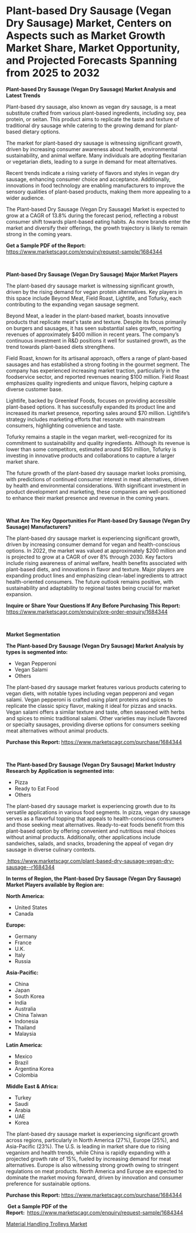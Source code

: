<p><h1>Plant-based Dry Sausage (Vegan Dry Sausage) Market, Centers on Aspects such as Market Growth Market Share, Market Opportunity, and Projected Forecasts Spanning from 2025 to 2032</h1></p><p><strong>Plant-based Dry Sausage (Vegan Dry Sausage) Market Analysis and Latest Trends</strong></p>
<p><p>Plant-based dry sausage, also known as vegan dry sausage, is a meat substitute crafted from various plant-based ingredients, including soy, pea protein, or seitan. This product aims to replicate the taste and texture of traditional dry sausage while catering to the growing demand for plant-based dietary options. </p><p>The market for plant-based dry sausage is witnessing significant growth, driven by increasing consumer awareness about health, environmental sustainability, and animal welfare. Many individuals are adopting flexitarian or vegetarian diets, leading to a surge in demand for meat alternatives. </p><p>Recent trends indicate a rising variety of flavors and styles in vegan dry sausage, enhancing consumer choice and acceptance. Additionally, innovations in food technology are enabling manufacturers to improve the sensory qualities of plant-based products, making them more appealing to a wider audience. </p><p>The Plant-based Dry Sausage (Vegan Dry Sausage) Market is expected to grow at a CAGR of 13.8% during the forecast period, reflecting a robust consumer shift towards plant-based eating habits. As more brands enter the market and diversify their offerings, the growth trajectory is likely to remain strong in the coming years.</p></p>
<p><strong>Get a Sample PDF of the Report:&nbsp;</strong> <a href="https://www.marketscagr.com/enquiry/request-sample/1684344?utm_campaign=2994&utm_medium=2&utm_source=Github&utm_content=ia&utm_term=26032025&utm_id=plant-based-dry-sausage-vegan-dry-sausage">https://www.marketscagr.com/enquiry/request-sample/1684344</a></p>
<p>&nbsp;</p>
<p><strong>Plant-based Dry Sausage (Vegan Dry Sausage) Major Market Players</strong></p>
<p><p>The plant-based dry sausage market is witnessing significant growth, driven by the rising demand for vegan protein alternatives. Key players in this space include Beyond Meat, Field Roast, Lightlife, and Tofurky, each contributing to the expanding vegan sausage segment.</p><p>Beyond Meat, a leader in the plant-based market, boasts innovative products that replicate meat's taste and texture. Despite its focus primarily on burgers and sausages, it has seen substantial sales growth, reporting revenues of approximately $400 million in recent years. The company’s continuous investment in R&D positions it well for sustained growth, as the trend towards plant-based diets strengthens.</p><p>Field Roast, known for its artisanal approach, offers a range of plant-based sausages and has established a strong footing in the gourmet segment. The company has experienced increasing market traction, particularly in the foodservice sector, and reported revenues nearing $100 million. Field Roast emphasizes quality ingredients and unique flavors, helping capture a diverse customer base.</p><p>Lightlife, backed by Greenleaf Foods, focuses on providing accessible plant-based options. It has successfully expanded its product line and increased its market presence, reporting sales around $70 million. Lightlife’s strategy includes marketing efforts that resonate with mainstream consumers, highlighting convenience and taste.</p><p>Tofurky remains a staple in the vegan market, well-recognized for its commitment to sustainability and quality ingredients. Although its revenue is lower than some competitors, estimated around $50 million, Tofurky is investing in innovative products and collaborations to capture a larger market share.</p><p>The future growth of the plant-based dry sausage market looks promising, with predictions of continued consumer interest in meat alternatives, driven by health and environmental considerations. With significant investment in product development and marketing, these companies are well-positioned to enhance their market presence and revenue in the coming years.</p></p>
<p>&nbsp;</p>
<p><strong>What Are The Key Opportunities For Plant-based Dry Sausage (Vegan Dry Sausage) Manufacturers?</strong></p>
<p><p>The plant-based dry sausage market is experiencing significant growth, driven by increasing consumer demand for vegan and health-conscious options. In 2022, the market was valued at approximately $200 million and is projected to grow at a CAGR of over 8% through 2030. Key factors include rising awareness of animal welfare, health benefits associated with plant-based diets, and innovations in flavor and texture. Major players are expanding product lines and emphasizing clean-label ingredients to attract health-oriented consumers. The future outlook remains positive, with sustainability and adaptability to regional tastes being crucial for market expansion.</p></p>
<p><strong>Inquire or Share Your Questions If Any Before Purchasing This Report:</strong> <a href="https://www.marketscagr.com/enquiry/pre-order-enquiry/1684344?utm_campaign=2994&utm_medium=2&utm_source=Github&utm_content=ia&utm_term=26032025&utm_id=plant-based-dry-sausage-vegan-dry-sausage">https://www.marketscagr.com/enquiry/pre-order-enquiry/1684344</a></p>
<p>&nbsp;</p>
<p><strong>Market Segmentation</strong></p>
<p><strong>The Plant-based Dry Sausage (Vegan Dry Sausage) Market Analysis by types is segmented into:</strong></p>
<p><ul><li>Vegan Pepperoni</li><li>Vegan Salami</li><li>Others</li></ul></p>
<p><p>The plant-based dry sausage market features various products catering to vegan diets, with notable types including vegan pepperoni and vegan salami. Vegan pepperoni is crafted using plant proteins and spices to replicate the classic spicy flavor, making it ideal for pizzas and snacks. Vegan salami offers a similar texture and taste, often seasoned with herbs and spices to mimic traditional salami. Other varieties may include flavored or specialty sausages, providing diverse options for consumers seeking meat alternatives without animal products.</p></p>
<p><strong>Purchase this Report:&nbsp;</strong><a href="https://www.marketscagr.com/purchase/1684344?utm_campaign=2994&utm_medium=2&utm_source=Github&utm_content=ia&utm_term=26032025&utm_id=plant-based-dry-sausage-vegan-dry-sausage">https://www.marketscagr.com/purchase/1684344</a></p>
<p>&nbsp;</p>
<p><strong>The Plant-based Dry Sausage (Vegan Dry Sausage) Market Industry Research by Application is segmented into:</strong></p>
<p><ul><li>Pizza</li><li>Ready to Eat Food</li><li>Others</li></ul></p>
<p><p>The plant-based dry sausage market is experiencing growth due to its versatile applications in various food segments. In pizza, vegan dry sausage serves as a flavorful topping that appeals to health-conscious consumers and those seeking meat alternatives. Ready-to-eat foods benefit from this plant-based option by offering convenient and nutritious meal choices without animal products. Additionally, other applications include sandwiches, salads, and snacks, broadening the appeal of vegan dry sausage in diverse culinary contexts.</p></p>
<p><a href="https://www.marketscagr.com/plant-based-dry-sausage-vegan-dry-sausage--r1684344?utm_campaign=2994&utm_medium=2&utm_source=Github&utm_content=ia&utm_term=26032025&utm_id=plant-based-dry-sausage-vegan-dry-sausage">&nbsp;https://www.marketscagr.com/plant-based-dry-sausage-vegan-dry-sausage--r1684344</a></p>
<p><strong>In terms of Region, the Plant-based Dry Sausage (Vegan Dry Sausage) Market Players available by Region are:</strong></p>
<p>
    <p> <strong> North America: </strong>
        <ul>
            <li>United States</li>
            <li>Canada</li>
        </ul>
        </p> 
    <p> <strong> Europe: </strong>
        <ul>
            <li>Germany</li>
            <li>France</li>
            <li>U.K.</li>
            <li>Italy</li>
            <li>Russia</li>
        </ul>
        </p> 
    <p> <strong> Asia-Pacific: </strong>
        <ul>
            <li>China</li>
            <li>Japan</li>
            <li>South Korea</li>
            <li>India</li>
            <li>Australia</li>
            <li>China Taiwan</li>
            <li>Indonesia</li>
            <li>Thailand</li>
            <li>Malaysia</li>
        </ul>
        </p> 
    <p> <strong> Latin America: </strong>
        <ul>
            <li>Mexico</li>
            <li>Brazil</li>
            <li>Argentina Korea</li>
            <li>Colombia</li>
        </ul>
        </p> 
    <p> <strong> Middle East & Africa: </strong>
        <ul>
            <li>Turkey</li>
            <li>Saudi</li>
            <li>Arabia</li>
            <li>UAE</li>
            <li>Korea</li>
        </ul>
    </p>
    </p>
<p><p>The plant-based dry sausage market is experiencing significant growth across regions, particularly in North America (27%), Europe (25%), and Asia-Pacific (23%). The U.S. is leading in market share due to rising veganism and health trends, while China is rapidly expanding with a projected growth rate of 15%, fueled by increasing demand for meat alternatives. Europe is also witnessing strong growth owing to stringent regulations on meat products. North America and Europe are expected to dominate the market moving forward, driven by innovation and consumer preference for sustainable options.</p></p>
<p><strong>Purchase this Report: </strong><a href="https://www.marketscagr.com/purchase/1684344?utm_campaign=2994&utm_medium=2&utm_source=Github&utm_content=ia&utm_term=26032025&utm_id=plant-based-dry-sausage-vegan-dry-sausage">https://www.marketscagr.com/purchase/1684344</a></p>
<p>&nbsp;<strong>Get a Sample PDF of the Report:&nbsp;&nbsp;</strong><a href="https://www.marketscagr.com/enquiry/request-sample/1684344?utm_campaign=2994&utm_medium=2&utm_source=Github&utm_content=ia&utm_term=26032025&utm_id=plant-based-dry-sausage-vegan-dry-sausage">https://www.marketscagr.com/enquiry/request-sample/1684344</a></p>
<p><strong></strong></p>
<p><p><a href="https://github.com/penecorodz74/Market-Research-Report-List-1/blob/main/material-handling-trolleys-market.md?utm_campaign=2994&utm_medium=2&utm_source=Github&utm_content=ia&utm_term=26032025&utm_id=plant-based-dry-sausage-vegan-dry-sausage">Material Handling Trolleys Market</a></p></p>